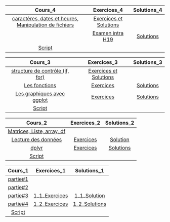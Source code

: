 | Cours_4| Exercices_4| Solutions_4 |
|:--------------------------------------------------------------------------------------------------------------------------------:|:--------------------------------------------------------------------------------------------------------------------------------------------------------:|:-------------:|
|[caractères, dates et heures, Manipulation de fichiers](https://nbviewer.jupyter.org/github/nmeraihi/ACT3035/blob/master/HIV_2019/cours_6/5_4_cours_carac_data_fichiers.ipynb?flush_cache=true)| [Exercices et Solutions](https://nbviewer.jupyter.org/github/nmeraihi/ACT3035/blob/master/HIV_2019/cours_6/4_3_Exercices_Solutions.ipynb?flush_cache=true)   ||
||[Examen intra H19](https://github.com/nmeraihi/ACT3035/blob/master/ETE_2019/cours_4/H19_R_Intra.pdf)|[Solutions](https://github.com/nmeraihi/ACT3035/blob/master/ETE_2019/cours_4/BRUH123456_solution.R)|
|[Script](https://github.com/nmeraihi/ACT3035/blob/master/ETE_2019/cours_4/script_4.R) || |


| Cours_3| Exercices_3| Solutions_3 |
|:--------------------------------------------------------------------------------------------------------------------------------:|:--------------------------------------------------------------------------------------------------------------------------------------------------------:|:-------------:|
|[structure de contrôle (if, for)](https://nbviewer.jupyter.org/github/nmeraihi/ACT3035/blob/master/ETE_2019/cours_3/4_2_cours_if_for.ipynb?flush_cache=true)| [Exercices et Solutions](https://nbviewer.jupyter.org/github/nmeraihi/ACT3035/blob/master/ETE_2019/cours_3/4_3_Exercices_Solutions_for_loop.ipynb?flush_cache=true)   ||
|[Les fonctions](https://nbviewer.jupyter.org/github/nmeraihi/ACT3035/blob/master/ETE_2019/cours_3/5_1_cours_fonctions.ipynb?flush_cache=true)| [Exercices](https://nbviewer.jupyter.org/github/nmeraihi/ACT3035/blob/master/ETE_2019/cours_3/5_3_Exercices_Questions_fonctions.ipynb?flush_cache=true)   |[Solutions](https://nbviewer.jupyter.org/github/nmeraihi/ACT3035/blob/master/ETE_2019/cours_3/5_4_Exercices_Solutions_fonctions.ipynb?flush_cache=true)|
|[Les graphiques avec ggplot](https://nbviewer.jupyter.org/github/nmeraihi/ACT3035/blob/master/ETE_2019/cours_3/5_2_cours_ggplot.ipynb?flush_cache=true)| [Exercices](https://nbviewer.jupyter.org/github/nmeraihi/ACT3035/blob/master/ETE_2019/cours_3/5_3_Exercices_Questions_ggplot.ipynb?flush_cache=true)   |[Solutions](https://nbviewer.jupyter.org/github/nmeraihi/ACT3035/blob/master/ETE_2019/cours_3/5_4_Exercices_Solutions_ggplot.ipynb?flush_cache=true)|
|[Script](https://nbviewer.jupyter.org/github/nmeraihi/ACT3035/blob/master/ETE_2019/cours_3/script_3.R?flush_cache=true) || |


| Cours_2| Exercices_2| Solutions_2 |
|:--------------------------------------------------------------------------------------------------------------------------------:|:--------------------------------------------------------------------------------------------------------------------------------------------------------:|:-------------:|
| [Matrices, Liste, array, df](https://nbviewer.jupyter.org/github/nmeraihi/ACT3035/blob/master/ETE_2019/cours_2/2_1_cours_matrice_liste_df.ipynb?flush_cache=true) |||
|[Lecture des données](https://nbviewer.jupyter.org/github/nmeraihi/ACT3035/blob/master/ETE_2019/cours_2/2_2_cours_lecture_donnees.ipynb?flush_cache=true) | [Exercices](https://nbviewer.jupyter.org/github/nmeraihi/ACT3035/blob/master/ETE_2019/cours_2/Exercices_lecture_donnes.ipynb?flush_cache=true)   |  [Solution](https://nbviewer.jupyter.org/github/nmeraihi/ACT3035/blob/master/ETE_2019/cours_2/Solutions_lecture_donnees.ipynb?flush_cache=true)|
|[dplyr](https://nbviewer.jupyter.org/github/nmeraihi/ACT3035/blob/master/ETE_2019/cours_2/2_3_cours_dplyr.ipynb?flush_cache=true) | [Exercices](https://nbviewer.jupyter.org/github/nmeraihi/ACT3035/blob/master/ETE_2019/cours_2/Exercices_dplyr.ipynb?flush_cache=true)   |  [Solutions](https://nbviewer.jupyter.org/github/nmeraihi/ACT3035/blob/master/ETE_2019/cours_2/Solutions_dplyr.ipynb?flush_cache=true)|
|[Script](https://nbviewer.jupyter.org/github/nmeraihi/ACT3035/blob/master/ETE_2019/cours_2/script.R?flush_cache=true) || |


| Cours_1| Exercices_1| Solutions_1 |
|:--------------------------------------------------------------------------------------------------------------------------------:|:--------------------------------------------------------------------------------------------------------------------------------------------------------:|:-------------:|
| [partie#1](https://nbviewer.jupyter.org/github/nmeraihi/ACT3035/blob/master/ETE_2019/cours_1/1_1_cours.ipynb?flush_cache=true) |||
|[partie#2](https://nbviewer.jupyter.org/github/nmeraihi/ACT3035/blob/master/ETE_2019/cours_1/1_2_cours.ipynb?flush_cache=true) |||
|[partie#3](https://nbviewer.jupyter.org/github/nmeraihi/ACT3035/blob/master/ETE_2019/cours_1/1_3_cours.ipynb?flush_cache=true) | [1_1_Exercices](https://nbviewer.jupyter.org/github/nmeraihi/ACT3035/blob/master/ETE_2019/cours_1/1_1_Exercices_vecteurs.ipynb?flush_cache=true)   |  [1_1_Solution](https://nbviewer.jupyter.org/github/nmeraihi/ACT3035/blob/master/ETE_2019/cours_1/1_1_Exercices_vecteurs-solutions.ipynb?flush_cache=true)|
|[partie#4](https://nbviewer.jupyter.org/github/nmeraihi/ACT3035/blob/master/ETE_2019/cours_1/1_4_cours.ipynb?flush_cache=true) | [1_2_Exercices](https://nbviewer.jupyter.org/github/nmeraihi/ACT3035/blob/master/ETE_2019/cours_1/1_2_Exercices.ipynb?flush_cache=true)   |  [1_2_Solutions](https://nbviewer.jupyter.org/github/nmeraihi/ACT3035/blob/master/ETE_2019/cours_1/1_2_Solutions.ipynb?flush_cache=true)|
|[Script](https://nbviewer.jupyter.org/github/nmeraihi/ACT3035/blob/master/ETE_2019/cours_1/1_4_cours.ipynb?flush_cache=true) || |

